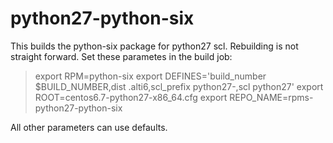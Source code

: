 # python27-python-six

This builds the python-six package for python27 scl.  Rebuilding is not straight forward.  Set these
parametes in the build job:

> export RPM=python-six
> export DEFINES='build_number $BUILD_NUMBER,dist .alti6,scl_prefix python27-,scl python27'
> export ROOT=centos6.7-python27-x86_64.cfg
> export REPO_NAME=rpms-python27-python-six

All other parameters can use defaults.
